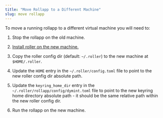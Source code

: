 ```yaml
---
title: "Move Rollapp to a Different Machine"
slug: move rollapp
---
```


To move a running rollapp to a different virtual machine you will need to:

1. Stop the rollapp on the old machine.

2. [Install roller on the new machine.](https://docs.dymension.xyz/build/quick-start/roller-quick/install) 

3. Copy the roller config dir (default: `~/.roller`) to the new machine at `$HOME/.roller`.

4. Update the `HOME` entry in the `~/.roller/config.toml` file to point to the new roller config dir absolute path.

5. Update the `keyring_home_dir` entry in the `~/.roller/rollapp/config/dymint.toml` file to point to the new keyring
home directory absolute path - it should be the same relative path within the new roller config dir.

6. Run the rollapp on the new machine.